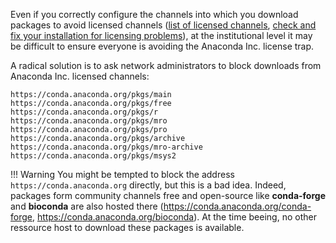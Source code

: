 Even if you correctly configure the channels into which you download packages to avoid licensed channels ([list of licensed channels](../conda-channels), [check and fix your installation for licensing problems](../conda-check)), at the institutional level it may be difficult to ensure everyone is avoiding the Anaconda Inc. license trap.

A radical solution is to ask network administrators to block downloads from Anaconda Inc. licensed channels:

```
https://conda.anaconda.org/pkgs/main
https://conda.anaconda.org/pkgs/free
https://conda.anaconda.org/pkgs/r
https://conda.anaconda.org/pkgs/mro
https://conda.anaconda.org/pkgs/pro
https://conda.anaconda.org/pkgs/archive
https://conda.anaconda.org/pkgs/mro-archive
https://conda.anaconda.org/pkgs/msys2
```

!!! Warning 
    You might be tempted to block the address `https://conda.anaconda.org` directly, but this is a bad idea.
    Indeed, packages form community channels free and open-source like **conda-forge** and **bioconda** are also hosted there (https://conda.anaconda.org/conda-forge, https://conda.anaconda.org/bioconda). At the time beeing, no other ressource host to download these packages is available.